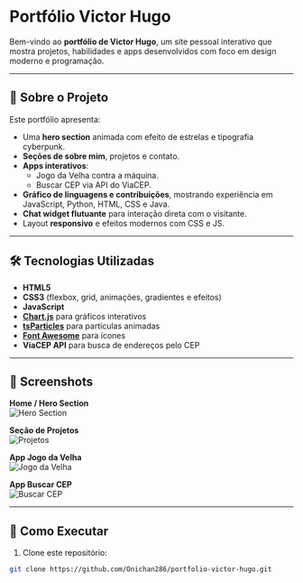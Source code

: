# Portfólio Victor Hugo

Bem-vindo ao **portfólio de Victor Hugo**, um site pessoal interativo que mostra projetos, habilidades e apps desenvolvidos com foco em design moderno e programação.

---

## 🔹 Sobre o Projeto

Este portfólio apresenta:  
- Uma **hero section** animada com efeito de estrelas e tipografia cyberpunk.  
- **Seções de sobre mim**, projetos e contato.  
- **Apps interativos**:  
  - Jogo da Velha contra a máquina.  
  - Buscar CEP via API do ViaCEP.  
- **Gráfico de linguagens e contribuições**, mostrando experiência em JavaScript, Python, HTML, CSS e Java.  
- **Chat widget flutuante** para interação direta com o visitante.  
- Layout **responsivo** e efeitos modernos com CSS e JS.  

---

## 🛠 Tecnologias Utilizadas

- **HTML5**  
- **CSS3** (flexbox, grid, animações, gradientes e efeitos)  
- **JavaScript**  
- **[Chart.js](https://www.chartjs.org/)** para gráficos interativos  
- **[tsParticles](https://particles.js.org/)** para partículas animadas  
- **[Font Awesome](https://fontawesome.com/)** para ícones  
- **ViaCEP API** para busca de endereços pelo CEP  

---

## 📸 Screenshots

**Home / Hero Section**  
![Hero Section](https://i.ibb.co/YBvBpvK/galaxy-stars.png)

**Seção de Projetos**  
![Projetos](https://i.ibb.co/XYZ/your-projects.png)

**App Jogo da Velha**  
![Jogo da Velha](https://i.ibb.co/XYZ/tic-tac-toe.png)

**App Buscar CEP**  
![Buscar CEP](https://i.ibb.co/XYZ/buscar-cep.png)

---

## 🚀 Como Executar

1. Clone este repositório:
```bash
git clone https://github.com/Onichan286/portfolio-victor-hugo.git
